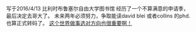 写于2016/4/13 比利时布鲁塞尔自由大学图书馆
经历了一个不算满意的申请季，最后决定去哥大了。
未来两年必须努力，争取能读david blei 或者collins 的phd.
也算正式转码了。
[这个世界做事选对方向也很重要啊！](../the-right-way/to_be_a_coder.md)